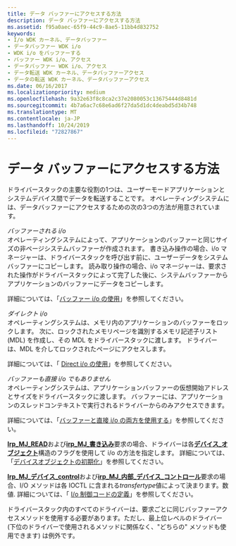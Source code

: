 ```yaml
---
title: データ バッファーにアクセスする方法
description: データ バッファーにアクセスする方法
ms.assetid: f95a0aec-65f9-44c9-8ae5-11bb4d832752
keywords:
- I/o WDK カーネル、データバッファー
- データバッファー WDK i/o
- WDK i/o をバッファーする
- バッファー WDK i/o、アクセス
- データバッファー WDK i/o、アクセス
- データ転送 WDK カーネル、データバッファーアクセス
- データの転送 WDK カーネル、データバッファーアクセス
ms.date: 06/16/2017
ms.localizationpriority: medium
ms.openlocfilehash: 9a32e63f8c8ca2c37e2080053c13675444d8481d
ms.sourcegitcommit: 4b7a6ac7c68e6ad6f27da5d1dc4deabd5d34b748
ms.translationtype: MT
ms.contentlocale: ja-JP
ms.lasthandoff: 10/24/2019
ms.locfileid: "72827867"
---
```

# <a name="methods-for-accessing-data-buffers"></a>データ バッファーにアクセスする方法


ドライバースタックの主要な役割の1つは、ユーザーモードアプリケーションとシステムデバイス間でデータを転送することです。 オペレーティングシステムには、データバッファーにアクセスするための次の3つの方法が用意されています。

<a href="" id="buffered-i-o"></a>*バッファーされる i/o*  
オペレーティングシステムによって、アプリケーションのバッファーと同じサイズの非ページシステムバッファーが作成されます。 書き込み操作の場合、i/o マネージャーは、ドライバースタックを呼び出す前に、ユーザーデータをシステムバッファーにコピーします。 読み取り操作の場合、i/o マネージャーは、要求された操作がドライバースタックによって完了した後に、システムバッファーからアプリケーションのバッファーにデータをコピーします。

詳細については、「[バッファー i/o の使用](using-buffered-i-o.md)」を参照してください。

<a href="" id="direct-i-o"></a>*ダイレクト i/o*  
オペレーティングシステムは、メモリ内のアプリケーションのバッファーをロックします。 次に、ロックされたメモリページを識別するメモリ記述子リスト (MDL) を作成し、その MDL をドライバースタックに渡します。 ドライバーは、MDL を介してロックされたページにアクセスします。

詳細については、「 [Direct i/o の使用](using-direct-i-o.md)」を参照してください。

<a href="" id="neither-buffered-nor-direct-i-o"></a>*バッファーも直接 i/o でもありません*  
オペレーティングシステムは、アプリケーションバッファーの仮想開始アドレスとサイズをドライバースタックに渡します。 バッファーには、アプリケーションのスレッドコンテキストで実行されるドライバーからのみアクセスできます。

詳細については、「[バッファーと直接 i/o の両方を使用する](using-neither-buffered-nor-direct-i-o.md)」を参照してください。

[**Irp\_MJ\_READ**](https://docs.microsoft.com/windows-hardware/drivers/kernel/irp-mj-read)および[**irp\_MJ\_書き込み**](https://docs.microsoft.com/windows-hardware/drivers/kernel/irp-mj-write)要求の場合、ドライバーは各[**デバイス\_オブジェクト**](https://docs.microsoft.com/windows-hardware/drivers/ddi/wdm/ns-wdm-_device_object)構造のフラグを使用して i/o の方法を指定します。 詳細については、「[デバイスオブジェクトの初期化](initializing-a-device-object.md)」を参照してください。

[**Irp\_MJ\_デバイス\_control**](https://docs.microsoft.com/windows-hardware/drivers/kernel/irp-mj-device-control)および[**irp\_MJ\_内部\_デバイス\_コントロール**](https://docs.microsoft.com/windows-hardware/drivers/kernel/irp-mj-internal-device-control)要求の場合、I/O メソッドは各 IOCTL に含まれる*transfertype*値によって決まります。数値. 詳細については、「 [I/o 制御コードの定義](defining-i-o-control-codes.md)」を参照してください。

ドライバースタック内のすべてのドライバーは、要求ごとに同じバッファーアクセスメソッドを使用する必要があります。ただし、最上位レベルのドライバー (下位のドライバーで使用されるメソッドに関係なく、"どちらの" メソッドも使用できます) は例外です。

 

 




